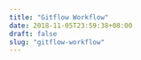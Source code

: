 ```yaml
---
title: "Gitflow Workflow"
date: 2018-11-05T23:59:38+08:00
draft: false
slug: "gitflow-workflow"
---
```

